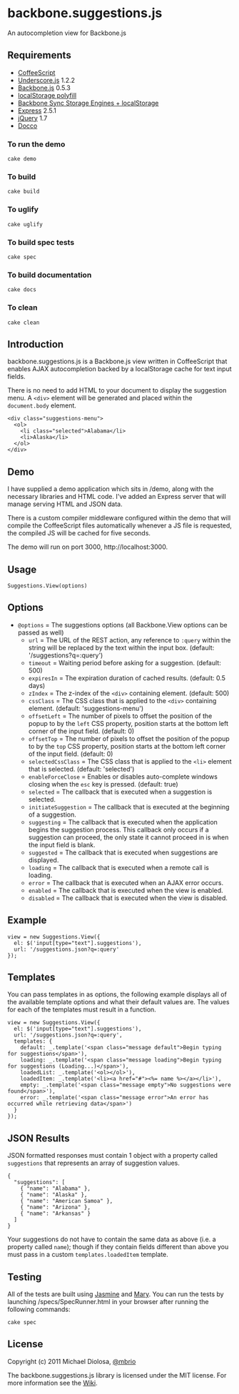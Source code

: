 backbone.suggestions.js
===

An autocompletion view for Backbone.js

Requirements
---
* [CoffeeScript](http://jashkenas.github.com/coffee-script/)
* [Underscore.js](http://documentcloud.github.com/underscore/) 1.2.2
* [Backbone.js](http://documentcloud.github.com/backbone/) 0.5.3
* [localStorage polyfill](https://gist.github.com/350433)
* [Backbone Sync Storage Engines + localStorage](https://gist.github.com/1468270)
* [Express](http://expressjs.com/) 2.5.1
* [jQuery](http://jquery.com) 1.7
* [Docco](http://jashkenas.github.com/docco/)

### To run the demo

    cake demo
    
### To build

    cake build
    
### To uglify

    cake uglify
    
### To build spec tests

    cake spec
    
### To build documentation

    cake docs
    
### To clean

    cake clean

Introduction
---
backbone.suggestions.js is a Backbone.js view written in CoffeeScript that
enables AJAX autocompletion backed by a localStorage cache for text input 
fields.

There is no need to add HTML to your document to display the suggestion menu.
A `<div>` element will be generated and placed within the `document.body`
element.
  
    <div class="suggestions-menu">
      <ol>
        <li class="selected">Alabama</li>
        <li>Alaska</li>
      </ol>
    </div>
    
Demo
---
I have supplied a demo application which sits in /demo, along with the
necessary libraries and HTML code. I've added an Express server that will
manage serving HTML and JSON data.

There is a custom compiler middleware configured within the demo that will
compile the CoffeeScript files automatically whenever a JS file is requested,
the compiled JS will be cached for five seconds.

The demo will run on port 3000, http://localhost:3000.

Usage
---
    Suggestions.View(options)
  
Options
---
* `@options` = The suggestions options (all Backbone.View options can be
  passed as well)
  * `url` = The URL of the REST action, any reference to `:query` within the
    string will be replaced by the text within the input box.
    (default: '/suggestions?q=:query')
  * `timeout` = Waiting period before asking for a suggestion.
    (default: 500)
  * `expiresIn` = The expiration duration of cached results.
    (default: 0.5 days)
  * `zIndex` = The z-index of the `<div>` containing element.
      (default: 500)
  * `cssClass` = The CSS class that is applied to the `<div>` containing
    element.
    (default: 'suggestions-menu')
  * `offsetLeft` = The number of pixels to offset the position of the popup to
    by the `left` CSS property, position starts at the bottom left corner of
    the input field. (default: 0)
  * `offsetTop` = The number of pixels to offset the position of the popup to
    by the `top` CSS property, position starts at the bottom left corner of
    the input field. (default: 0)
  * `selectedCssClass` = The CSS class that is applied to the `<li>` element
    that is selected. (default: 'selected')
  * `enableForceClose` = Enables or disables auto-complete windows closing
    when the `esc` key is pressed. (default: true)
  * `selected` = The callback that is executed when a suggestion is selected.
  * `initiateSuggestion` = The callback that is executed at the beginning of a
    suggestion.
  * `suggesting` = The callback that is executed when the application begins
    the suggestion process. This callback only occurs if a suggestion can
    proceed, the only state it cannot proceed in is when the input field is
    blank.
  * `suggested` = The callback that is executed when suggestions are
    displayed.
  * `loading` = The callback that is executed when a remote call is loading.
  * `error` = The callback that is executed when an AJAX error occurs.
  * `enabled` = The callback that is executed when the view is enabled.
  * `disabled` = The callback that is executed when the view is disabled.
  
Example
---
    view = new Suggestions.View({
      el: $('input[type="text"].suggestions'),
      url: '/suggestions.json?q=:query'
    });
      
Templates
---
You can pass templates in as options, the following example displays all of
the available template options and what their default values are. The values
for each of the templates must result in a function.
 
    view = new Suggestions.View({
      el: $('input[type="text"].suggestions'),
      url: '/suggestions.json?q=:query',
      templates: {
        default: _.template('<span class="message default">Begin typing for suggestions</span>'),
        loading: _.template('<span class="message loading">Begin typing for suggestions (Loading...)</span>'),
        loadedList: _.template('<ol></ol>'),
        loadedItem: _.template('<li><a href="#"><%= name %></a></li>'),
        empty: _.template('<span class="message empty">No suggestions were found</span>'),
        error: _.template('<span class="message error">An error has occurred while retrieving data</span>')
      }
    });

JSON Results
---
JSON formatted responses must contain 1 object with a property called
`suggestions` that represents an array of suggestion values.

    {
      "suggestions": [
        { "name": "Alabama" },
        { "name": "Alaska" },
        { "name": "American Samoa" },
        { "name": "Arizona" },
        { "name": "Arkansas" }
      ]
    }
    
Your suggestions do not have to contain the same data as above (i.e. a
property called `name`); though if they contain fields different than above
you must pass in a custom `templates.loadedItem` template.
    
Testing
---
All of the tests are built using [Jasmine](http://pivotal.github.com/jasmine/)
and [Mary](https://github.com/alexeypetrushin/mary). You can run the tests by
launching /specs/SpecRunner.html in your browser after running the following
commands:

    cake spec

License
---
Copyright (c) 2011 Michael Diolosa, [@mbrio](http://twitter.com/mbrio)

The backbone.suggestions.js library is licensed under the MIT license. For
more information see the [Wiki](https://github.com/mbrio/backbone.suggestions/wiki/License).